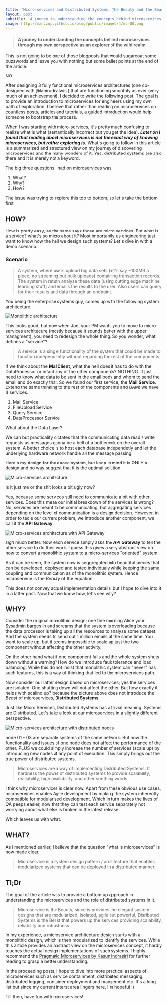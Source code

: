 ```yaml
---
title: 'Micro-services and Distributed Systems: The Beauty and the Beast'
layout: post
subtitle: 'A jouney to understanding the concepts behind microservices through my own perspective as an explorer of the wild realm'
image: http://manzzup.github.io/blog/public/images/4/ms-00.png
---
```


> #### A jouney to understanding the concepts behind microservices through my own perspective as an explorer of the wild realm

This is not going to be one of those blogposts that would sugarcoat some buzzwords and leave you with nothing but some bullet points at the end of the article. 

NO.

After designing 3 fully functional microservices architectures (one co-designed with @lahirudealwis ) that are functioning smoothly as ever (very much of an achievement), I decided to write the following post. The goal is to provide an introduction to microservices for engineers using my own path of exploration. I believe that rather than reading on microservices on countless posts, articles and tutorials, a guided introduction would help someone to bootstrap the process.

When I was starting with micro-services, it's pretty much confusing to realize what is what (semantically incorrect but you get the idea). ___Later on I found that reading about microservices is not the exact way of knowing microservices, but rather exploring is.___ What's going to follow in this article is a summarized and structured view on my journey of discovering microservices and the many wonders of it. Yes, distributed systems are also there and it is merely not a keyword.

The big three questions I had on microservices was
1. What?
2. Why?
3. How?

The issue was trying to explore this top to bottom, so let's take the bottom first

## HOW?

How is pretty easy, as the name says those are micro services. But what is a service? what's so micro about it? Most importantly us engineering just want to know how the hell we design such systems? 
Let's dive in with a demo scenario.

### Scenario

> A system, where users upload big data sets (let's say ~100MB a piece, no streaming but bulk uploads) containing transaction records. The system in return analyse these data (using cutting edge machine learning stuff) and emails the results to the user. Also users can query for their results and data through an endpoint.

You being the enterprise systems guy, comes up with the following system architecture.

![Monolithic architecture](/public/images/4/ms-01.png)

This looks good, but now when Joe, your PM wants you to move to micro-services architecure (mostly because it sounds better with the upper managment), you need to redesign the whole thing. So you wonder, what defines a "service"?

> A service is a single functionality of the system that could be made to function independently without regarding the rest of the components. 

If we think about the **MailClient**, what the hell does it has to do with the DataProcessor or infact any of the other components? NOTHING. It just need to know what data to be sent in the email body and whom to send the email and do exactly that. So we found our first service, the **Mail Service**. Extend the same thinking to the rest of the components and BAM! we have 4 services.

1. Mail Service
2. FileUpload Service
3. Query Service
1. DataProcessor Service

What about the Data Layer? 

We can but practicality dictates that the communicating data read / write requests as messages gonna be a hell of a bottleneck on the overall system. A better choice is to host each database independetly and let the underlying hardware network handle all the message passing. 

Here's my design for the above system, but keep in mind it is ONLY a design and no way suggest that it is the optimal solution.

![Micro-services architecture](/public/images/4/ms-02.png)

Is it just me or the shit looks a bit ugly now?

Yes, because some services still need to communicate a bit with other services. Does this mean our initial breakdown of the services is wrong? No, services are meant to be communicating, but aggregating services depending on the level of communication is a design decision. However, in order to tacle our current problem, we introduce another component, we call it the **API Gateway**.

![Micro-services architecture with API Gateway](/public/images/4/ms-03.png)

*sigh* much better. Now each service simply asks the **API Gateway** to tell the other service to do their work. I guess this gives a very abstract view on how to convert a monolithic system to a micro-services "oriented" system. 

As it can be seen, the system now is seggregated into beautiful pieces that can be developed, deployed and tested individualy while keeping the same coupling and communication as of the monolithic system. Hence microservice is the *Beauty* of the equation.

This does not convey actual implementation details, but I hope to dive into it in a latter post. Now that we know how, let's see why?

## WHY?

Consider the original monolithic design; one fine morning Alice your Sysadmin barges in and screams that the system is overloading because the data processor is taking up all the resources to analyse some dataset. And the system needs to send out 1 million emails at the same time. You want to scale up, but it seems impossible to scale up just the two component without affecting the other activity. 

On the other hand what if one component fails and the whole system shuts down without a warning? How do we introduce fault tolerance and load balancing. While this do not insist that monolithic system can "never" has such features, this is a way of thinking that led to the microservices path.

Now consider our latter design based on microservices; yes the services are isolated. One shutting down will not affect the other. But how exactly it helps with scaling up? because the picture above does not introduce the *Beast* of microservices, **Distributed Systems**

Just like Micro Services, Distributed Systems has a trivial meaning. Systems are Distributed. Let's take a look at our microservices in a slightly different perspective.

![Micro-services architecture with distributed nodes](/public/images/4/ms-04.png)

node 01 - 03 are separate systems of the same network. But now the functionality and issues of one node does not affect the performance of the other. PLUS we could simply increase the number of services (scale up) by introducing new nodes at any point of execution. This simply brings out the true power of distributed systems.

> Microservices are a way of implementing Distributed Systems. It hardness the power of distributed systems to provide scalability, realiability, high availability, and other soothing words.

I think why microservices is clear now. Apart from these obvious use cases, microservices enables Agile development by making the system inherently compatible for modularized development. Which in turn makes the lives of QA peeps easier, now that they can test each service separately not worrying about what else is broken in the latest release.

Which leaves us with what.

## WHAT?

As i mentioned earlier, I believe that the question "what is microservices" is now made clear. 

>Microservice is a system design pattern / architecture that enables modularized systems that can be deployed in a distributed manner.

## Tl;Dr

The goal of the article was to provide a bottom up approach in understanding the microservices and the role of distributed systems in it. 

>Microservice is the Beauty, since is provides the elegant system designs that are modularized, isolated, agile but powerful,  Disributed Systems is the Beast that powers up the services providing scalability, reliability and robustness.

In my experience, a microservice architecture design starts with a monolithic design, which is then modularized to identify the services. While this article provides an abstract view on the microservices concept, it hardly touches the actual design implementations of such systems. I highly recommend the [Pragmatic Microservices by Kasun Indrasiri](https://medium.com/microservices-in-practice/microservices-in-practice-7a3e85b6624c) for further reading to grasp a better understanding. 

In the proceeding posts, I hope to dive into more practical aspects of microservices such as service containment, distributed messaging, distributed logging, container deployment and mangement etc. It's a long list but since my current interst area lingers here, I'm hopeful :)

Till then, have fun with microservices!